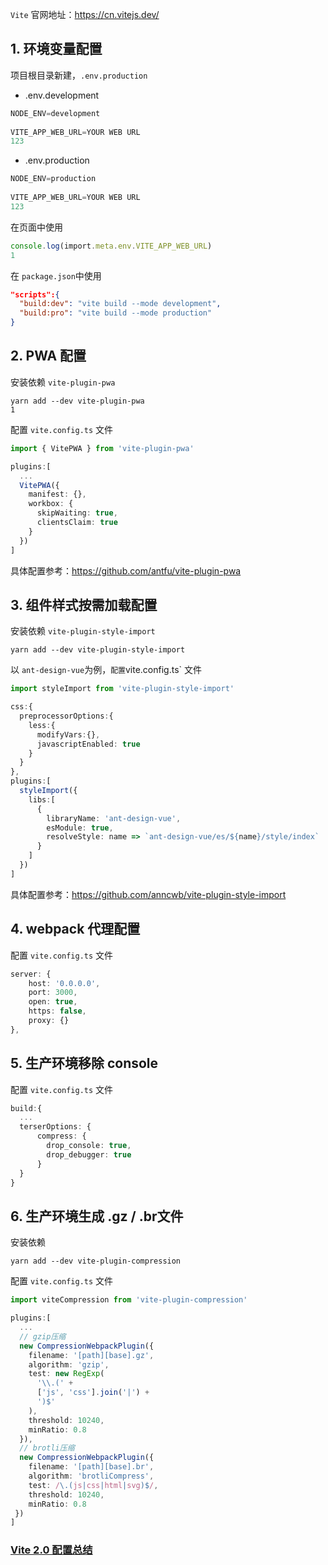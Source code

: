 `Vite` 官网地址：https://cn.vitejs.dev/

## 1. 环境变量配置

项目根目录新建，`.env.production`

- .env.development

```javascript
NODE_ENV=development
  
VITE_APP_WEB_URL=YOUR WEB URL
123
```

- .env.production

```javascript
NODE_ENV=production
  
VITE_APP_WEB_URL=YOUR WEB URL
123
```

在页面中使用

```typescript
console.log(import.meta.env.VITE_APP_WEB_URL)
1
```

在 `package.json`中使用

```json
"scripts":{
  "build:dev": "vite build --mode development",
  "build:pro": "vite build --mode production"
}
```

## 2. PWA 配置

安装依赖 `vite-plugin-pwa`

```shell
yarn add --dev vite-plugin-pwa
1
```

配置 `vite.config.ts` 文件

```typescript
import { VitePWA } from 'vite-plugin-pwa'

plugins:[
  ...
  VitePWA({
    manifest: {},
    workbox: {
      skipWaiting: true,
      clientsClaim: true
    }
  })
]
```

具体配置参考：https://github.com/antfu/vite-plugin-pwa

## 3. 组件样式按需加载配置

安装依赖 `vite-plugin-style-import`

```shell
yarn add --dev vite-plugin-style-import
```

以 `ant-design-vue`为例，`配置`vite.config.ts` 文件

```typescript
import styleImport from 'vite-plugin-style-import'

css:{
  preprocessorOptions:{
    less:{
      modifyVars:{},
      javascriptEnabled: true
    }
  }
},
plugins:[
  styleImport({
    libs:[
      {
        libraryName: 'ant-design-vue',
        esModule: true,
        resolveStyle: name => `ant-design-vue/es/${name}/style/index`
      }
    ]
  })
]  
```

具体配置参考：https://github.com/anncwb/vite-plugin-style-import

## 4. webpack 代理配置

配置 `vite.config.ts` 文件

```typescript
server: {
    host: '0.0.0.0',
    port: 3000,
    open: true,
    https: false,
    proxy: {}
},
```

## 5. 生产环境移除 console

配置 `vite.config.ts` 文件

```typescript
build:{
  ...
  terserOptions: {
      compress: {
        drop_console: true,
        drop_debugger: true
      }
  }
}
```

## 6. 生产环境生成 .gz / .br文件

安装依赖

```shell
yarn add --dev vite-plugin-compression
```

配置 `vite.config.ts` 文件

```typescript
import viteCompression from 'vite-plugin-compression'

plugins:[
  ...
  // gzip压缩
  new CompressionWebpackPlugin({
    filename: '[path][base].gz',
    algorithm: 'gzip',
    test: new RegExp(
      '\\.(' +
      ['js', 'css'].join('|') +
      ')$'
    ),
    threshold: 10240,
    minRatio: 0.8
  }),
  // brotli压缩
  new CompressionWebpackPlugin({
    filename: '[path][base].br',
    algorithm: 'brotliCompress',
    test: /\.(js|css|html|svg)$/,
    threshold: 10240,
    minRatio: 0.8
 })
]
```

### [Vite 2.0 配置总结](https://blog.csdn.net/qq_35844177/article/details/114852991)

